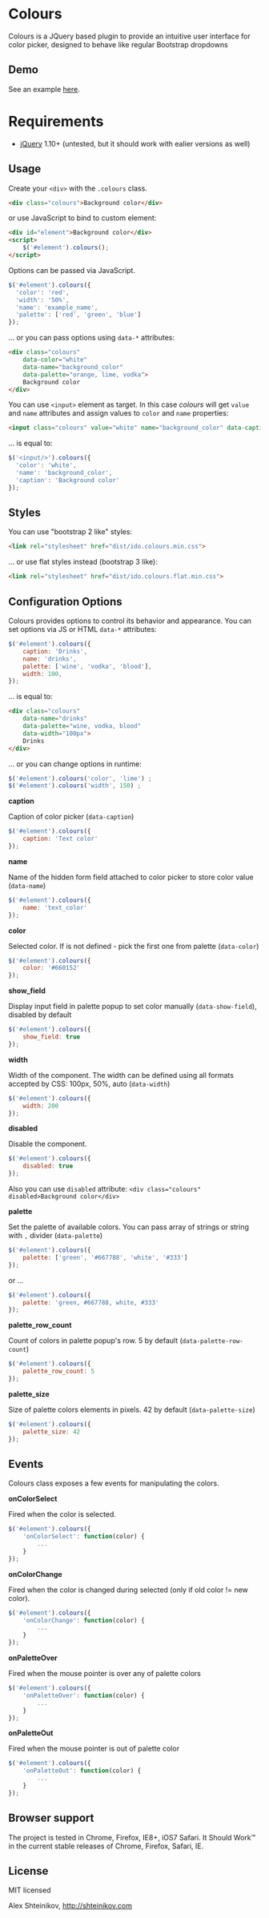 Colours
===========

Colours is a JQuery based plugin to provide an intuitive user interface for color picker, designed to behave like regular Bootstrap dropdowns

## Demo

See an example [here](http://shteinikov.com/p/colours/).

# Requirements

* [jQuery](http://jquery.com/) 1.10+ (untested, but it should work with ealier versions as well)

## Usage

Create your `<div>` with the `.colours` class.
```html
<div class="colours">Background color</div>
```    
or use JavaScript to bind to custom element:
```html
<div id="element">Background color</div>
<script>
	$('#element').colours();
</script>	
```   
Options can be passed via JavaScript.
```javascript
$('#element').colours({
  'color': 'red',
  'width': '50%',
  'name': 'example_name',
  'palette': ['red', 'green', 'blue']
});
```

... or you can pass options using `data-*` attributes:
```html
<div class="colours"
	data-color="white"
	data-name="background_color"
	data-palette="orange, lime, vodka">
	Background color
</div>
```

You can use ```<input>``` element as target. In this case *colours* will get ```value``` and ```name``` attributes
and assign values to ```color``` and ```name``` properties:
```html
<input class="colours" value="white" name="background_color" data-caption="Background color"/>
```

... is equal to:
```javascript
$('<input/>').colours({
  'color': 'white',
  'name': 'background_color',
  'caption': 'Background color'
});
```

## Styles

You can use "bootstrap 2 like" styles:
```html
<link rel="stylesheet" href="dist/ido.colours.min.css">
```
... or use flat styles instead (bootstrap 3 like):
```html
<link rel="stylesheet" href="dist/ido.colours.flat.min.css">
```

## Configuration Options

Colours provides options to control its behavior and appearance. You can set options via JS or HTML `data-*` attributes:
```javascript
$('#element').colours({
	caption: 'Drinks',
	name: 'drinks',
	palette: ['wine', 'vodka', 'blood'],
	width: 100,
});
```
... is equal to:
```html
<div class="colours"
	data-name="drinks"
	data-palette="wine, vodka, blood"
	data-width="100px">
	Drinks
</div>
```
... or you can change options in runtime:
```javascript
$('#element').colours('color', 'lime') ;
$('#element').colours('width', 150) ;
```
**caption**

Caption of color picker (`data-caption`)
```javascript
$('#element').colours({
	caption: 'Text color'
});
```
**name**

Name of the hidden form field attached to color picker to store color value (`data-name`)
```javascript
$('#element').colours({
	name: 'text_color'
});
```
**color**

Selected color. If is not defined - pick the first one from palette (`data-color`)
```javascript
$('#element').colours({
	color: '#660152'
});
```
**show_field**

Display input field in palette popup to set color manually (`data-show-field`), disabled by default
```javascript
$('#element').colours({
	show_field: true
});
```
**width**

Width of the component. The width can be defined using all formats accepted by CSS: 100px, 50%, auto (`data-width`)
```javascript
$('#element').colours({
	width: 200
});
```
**disabled**

Disable the component.
```javascript
$('#element').colours({
	disabled: true
});
```
Also you can use `disabled` attribute: `<div class="colours" disabled>Background color</div>`

**palette**

Set the palette of available colors. You can pass array of strings or string with `,` divider (`data-palette`)
```javascript
$('#element').colours({
	palette: ['green', '#667788', 'white', '#333']
});
```
or ...
```javascript
$('#element').colours({
	palette: 'green, #667788, white, #333'
});
```
**palette_row_count**

Count of colors in palette popup's row. 5 by default (`data-palette-row-count`)
```javascript
$('#element').colours({
	palette_row_count: 5
});
```
**palette_size**

Size of palette colors elements in pixels. 42 by default (`data-palette-size`)
```javascript
$('#element').colours({
	palette_size: 42
});
```
## Events

Colours class exposes a few events for manipulating the colors.

**onColorSelect**

Fired when the color is selected.
```javascript
$('#element').colours({
	'onColorSelect': function(color) {
		...
	}
});
```
**onColorChange**

Fired when the color is changed during selected (only if old color != new color).
```javascript
$('#element').colours({
	'onColorChange': function(color) {
		...
	}
});
```
**onPaletteOver**

Fired when the mouse pointer is over any of palette colors
```javascript
$('#element').colours({
	'onPaletteOver': function(color) {
		...
	}
});
```
**onPaletteOut**

Fired when the mouse pointer is out of palette color
```javascript
$('#element').colours({
	'onPaletteOut': function(color) {
		...
	}
});
```
## Browser support

The project is tested in Chrome, Firefox, IE8+, iOS7 Safari. It Should Work™ in the current stable releases of Chrome, Firefox, Safari, IE.

## License

MIT licensed

Alex Shteinikov, http://shteinikov.com









